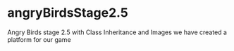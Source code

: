 # angryBirdsStage2.5
Angry Birds stage 2.5 with Class Inheritance and Images
we have created a platform for our game